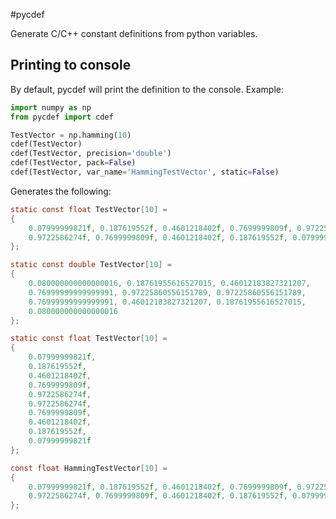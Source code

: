 #pycdef

Generate C/C++ constant definitions from python variables.

## Printing to console
By default, pycdef will print the definition to the console.
Example:

```python
import numpy as np
from pycdef import cdef

TestVector = np.hamming(10)
cdef(TestVector)
cdef(TestVector, precision='double')
cdef(TestVector, pack=False)
cdef(TestVector, var_name='HammingTestVector', static=False)
```

Generates the following:

```c
static const float TestVector[10] =
{
    0.07999999821f, 0.187619552f, 0.4601218402f, 0.7699999809f, 0.9722586274f, 
    0.9722586274f, 0.7699999809f, 0.4601218402f, 0.187619552f, 0.07999999821f
};

static const double TestVector[10] =
{
    0.080000000000000016, 0.18761955616527015, 0.46012183827321207, 
    0.76999999999999991, 0.97225860556151789, 0.97225860556151789, 
    0.76999999999999991, 0.46012183827321207, 0.18761955616527015, 
    0.080000000000000016
};

static const float TestVector[10] =
{
    0.07999999821f,
    0.187619552f,
    0.4601218402f,
    0.7699999809f,
    0.9722586274f,
    0.9722586274f,
    0.7699999809f,
    0.4601218402f,
    0.187619552f,
    0.07999999821f
};

const float HammingTestVector[10] =
{
    0.07999999821f, 0.187619552f, 0.4601218402f, 0.7699999809f, 0.9722586274f, 
    0.9722586274f, 0.7699999809f, 0.4601218402f, 0.187619552f, 0.07999999821f
};
```
